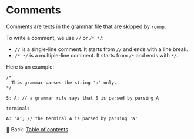 # Comments

Comments are texts in the grammar file that are skipped by `rcomp`.

To write a comment, we use `//` or `/* */`:

* `//` is a single-line comment.
It starts from `//` and ends with a line break.
* `/* */` is a multiple-line comment.
It starts from `/*` and ends with `*/`.

Here is an example:

```text
/*
  This grammar parses the string 'a' only.
*/

S: A; // a grammar rule says that S is parsed by parsing A

terminals

A: 'a'; // the terminal A is parsed by parsing 'a'
```

<!-- :arrow_right:  Next:  -->

:blue_book: Back: [Table of contents](./../README.md)
